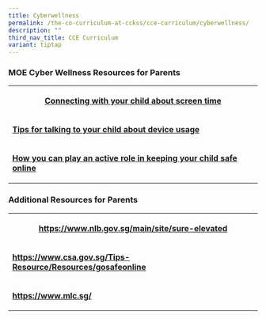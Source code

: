 ```yaml
---
title: Cyberwellness
permalink: /the-co-curriculum-at-cckss/cce-curriculum/cyberwellness/
description: ""
third_nav_title: CCE Curriculum
variant: tiptap
---
```

<h3>MOE Cyber Wellness Resources for Parents</h3>
<table style="minWidth: 25px">
<colgroup>
<col>
</colgroup>
<tbody>
<tr>
<th rowspan="1" colspan="1">
<p><a href="/files/Connecting_with_your_child_about_screen_time__For_Sec_and_Pri_.pdf" rel="noopener nofollow" target="_blank">Connecting with your child about screen time</a>
</p>
</th>
</tr>
<tr>
<td rowspan="1" colspan="1">
<p><strong><a href="/files/Tips_for_talking_to_your_child_about_device_usage__For_Sec_and_Pri_.pdf" rel="noopener nofollow" target="_blank">Tips for talking to your child about device usage</a></strong>
</p>
</td>
</tr>
<tr>
<td rowspan="1" colspan="1">
<p><strong><a href="/files/How_You_Can_Play_An_Active_Role_In_Keeping_Your_Child_Safe_Online.pdf" rel="noopener nofollow" target="_blank">How you can play an active role in keeping your child safe online</a></strong>
</p>
</td>
</tr>
</tbody>
</table>
<h3>Additional Resources for Parents</h3>
<table style="minWidth: 25px">
<colgroup>
<col>
</colgroup>
<tbody>
<tr>
<th rowspan="1" colspan="1">
<p><a href="https://www.nlb.gov.sg/main/site/sure-elevated" rel="noopener nofollow" target="_blank">https://www.nlb.gov.sg/main/site/sure-elevated</a>
</p>
</th>
</tr>
<tr>
<td rowspan="1" colspan="1">
<p><strong><a href="https://www.csa.gov.sg/Tips-Resource/Resources/gosafeonline" rel="noopener nofollow" target="_blank">https://www.csa.gov.sg/Tips-Resource/Resources/gosafeonline</a></strong>
</p>
</td>
</tr>
<tr>
<td rowspan="1" colspan="1">
<p><strong><a href="https://www.mlc.sg/" rel="noopener nofollow" target="_blank">https://www.mlc.sg/</a></strong>
</p>
</td>
</tr>
</tbody>
</table>
<p></p>
<p></p>
<p></p>
<p></p>